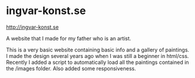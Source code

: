 # ingvar-konst.se

http://ingvar-konst.se

A website that I made for my father who is an artist.

This is a very basic website containing basic info and a gallery of paintings. I made the design several years ago when I was still a beginner in html/css. Recently I added a script to automatically load all the paintings contained in the /images folder. Also added some responsiveness.
